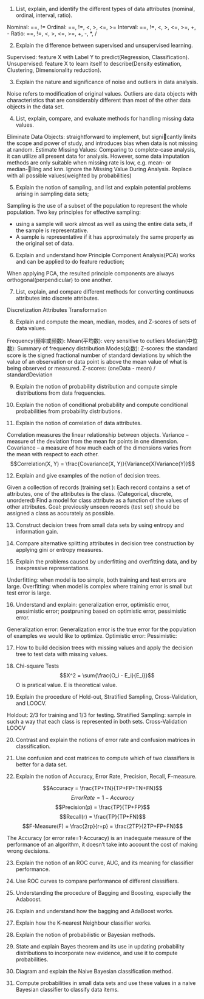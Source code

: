 1. List, explain, and identify the different types of data attributes (nominal, ordinal, interval, ratio).

Nominal: ==, !=
Ordinal: ==, !=, <, >, <=, >=
Interval: ==, !=, <, >, <=, >=, +, -
Ratio: ==, !=, <, >, <=, >=, +, -, *, /

2. Explain the difference between supervised and unsupervised learning.

Supervised: feature X with Label Y to predict(Regression, Classification).
Unsupervised: feature X to learn itself to describe(Density estimation, Clustering, Dimensionality reduction).

3. Explain the nature and significance of noise and outliers in data analysis.

Noise refers to modification of original values.
Outliers are data objects with characteristics that are considerably different than most of the other data objects in the data set.

4. List, explain, compare, and evaluate methods for handling missing data values.

Eliminate Data Objects: straightforward to implement, but signicantly limits the scope and power of study, and introduces bias when data is not missing at random.
Estimate Missing Values: Comparing to complete-case analysis, it can utilize all present data for analysis. However, some data imputation methods are only suitable when missing rate is low, e.g. mean- or median-lling and knn.
Ignore the Missing Value During Analysis.
Replace with all possible values(weighted by probabilities)

5. Explain the notion of sampling, and list and explain potential problems arising in
sampling data sets;

Sampling is the use of a subset of the population to represent the whole population.
Two key principles for effective sampling:
- using a sample will work almost as well as using the entire data sets, if the sample is representative.
- A sample is representative if it has approximately the same property as the original set of data.

6. Explain and understand how Principle Component Analysis(PCA) works and can be applied to do feature reduction;

When applying PCA, the resulted principle components are always orthogonal(perpendicular) to one another.

7. List, explain, and compare different methods for converting continuous attributes into discrete attributes.

Discretization
Attributes Transformation

8. Explain and compute the mean, median, modes, and Z-scores of sets of data values.

Frequency(频率或频数): 
Mean(平均数): very sensitive to outliers
Median(中位数): Summary of frequency distribution
Modes(众数):
Z-scores: the standard score is the signed fractional number of standard deviations by which the value of an observation or data point is above the mean value of what is being observed or measured.
Z-scores: (oneData - mean) / standardDeviation

9. Explain the notion of probability distribution and compute simple distributions from data frequencies.

10. Explain the notion of conditional probability and compute conditional probabilities from probability distributions.

11. Explain the notion of correlation of data attributes.

Correlation measures the linear relationship between objects.
Variance – measure of the deviation from the mean for points in one dimension.
Covariance – a measure of how much each of the dimensions varies from the mean with respect to each other.
$$Correlation(X, Y) = \frac{Covariance(X, Y)}{Variance(X)Variance(Y)}$$

12. Explain and give examples of the notion of decision trees.

Given a collection of records (training set ): Each
record contains a set of attributes, one of the
attributes is the class. (Categorical, discrete,
unordered)
Find a model for class attribute as a function of the
values of other attributes.
Goal: previously unseen records (test set) should be
assigned a class as accurately as possible.

13. Construct decision trees from small data sets by using entropy and information gain.

14. Compare alternative splitting attributes in decision tree construction by applying gini or entropy measures.

15. Explain the problems caused by underfitting and overfitting data, and by inexpressive representations.

Underfitting: when model is too simple, both training and test errors are large.
Overfitting: when model is complex where training error is small but test error is large.

16. Understand and explain: generalization error, optimistic error, pessimistic error; postpruning based on optimistic error, pessimistic error.

Generalization error: Generalization error is the true error for the population of examples we would like to optimize.
Optimistic error:
Pessimistic:

17. How to build decision trees with missing values and apply the decision tree to test data with missing values.

18. Chi-square Tests
$$X^2 = \sum{\frac{O_i - E_i}{E_i}}$$
O is pratical value.
E is theoretical value.

19. Explain the procedure of Hold-out, Stratified Sampling, Cross-Validation, and LOOCV.

Holdout: 2/3 for training and 1/3 for testing.
Stratified Sampling: sample in such a way that each class is represented in both sets.
Cross-Validation
LOOCV

20. Contrast and explain the notions of error rate and confusion matrices in classification.

21. Use confusion and cost matrices to compute which of two classifiers is better for a data set.

22. Explain the notion of Accuracy, Error Rate, Precision, Recall, F-measure.

$$Accuracy = \frac{TP+TN}{TP+FP+TN+FN}$$
$$Error Rate = 1 - Accuracy$$
$$Precision(p) = \frac{TP}{TP+FP}$$
$$Recall(r) = \frac{TP}{TP+FN}$$
$$F-Measure(F) = \frac{2rp}{r+p} = \frac{2TP}{2TP+FP+FN}$$

The Accuracy (or error rate=1-Accuracy) is an inadequate measure of the performance of an algorithm, it doesn’t take into account the cost of making wrong decisions.

23. Explain the notion of an ROC curve, AUC, and its meaning for classifier performance.

24. Use ROC curves to compare performance of different classifiers.

25. Understanding the procedure of Bagging and Boosting, especially the Adaboost.

26. Explain and understand how the bagging and AdaBoost works.

27. Explain how the K-nearest Neighbour classifier works.

28. Explain the notion of probabilistic or Bayesian methods.
29. State and explain Bayes theorem and its use in updating probability distributions to
incorporate new evidence, and use it to compute probabilities.
30. Diagram and explain the Naive Bayesian classification method.
31. Compute probabilities in small data sets and use these values in a naive Bayesian
classifier to classify data items.